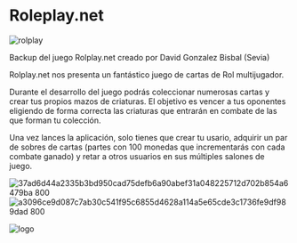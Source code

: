 # Roleplay.net

![rolplay](https://github.com/NinjasCL-archive/rolplay/assets/292738/65d0e18b-863e-454e-be3d-a6ee007cd9fd)

Backup del juego Rolplay.net creado por David Gonzalez Bisbal (Sevia)

Rolplay.net nos presenta un fantástico juego de cartas de Rol multijugador.

Durante el desarrollo del juego podrás coleccionar numerosas cartas y crear tus propios mazos de criaturas. El objetivo es vencer a tus oponentes eligiendo de forma correcta las criaturas que entrarán en combate de las que forman tu colección.

Una vez lances la aplicación, solo tienes que crear tu usario, adquirir un par de sobres de cartas (partes con 100 monedas que incrementarás con cada combate ganado) y retar a otros usuarios en sus múltiples salones de juego.

![37ad6d44a2335b3bd950cad75defb6a90abef31a048225712d702b854a6479ba 800](https://github.com/NinjasCL-archive/rolplay/assets/292738/396cb8be-aa5d-4dbf-9178-8f1977ed9c99)
![a3096ce9d087c7ab30c541f95c6855d4628a114a5e65cde3c1736fe9df989dad 800](https://github.com/NinjasCL-archive/rolplay/assets/292738/05f83b66-6c0d-4b03-ae49-e62ffe5c04c6)

![logo](https://github.com/NinjasCL-archive/rolplay/assets/292738/c44cdbac-1218-4bc7-b978-e09dc422f076)


